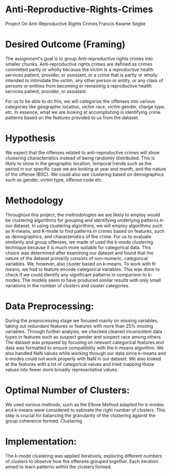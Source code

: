 # Anti-Reproductive-Rights-Crimes
Project On Anti-Reproductive Rights Crimes
Francis Kwame Segbe

# Desired Outcome (Framing)
The assignment's goal is to group Anti-reproductive rights crimes into smaller chunks. Anti-reproductive rights crimes are defined as crimes committed partly or wholly because the victim is a reproductive health services patient, provider, or assistant, or a crime that is partly or wholly intended to intimidate the victim, any other person or entity, or any class of persons or entities from becoming or remaining a reproductive health services patient, provider, or assistant.

 For us to be able to do this, we will categorize the offenses into various categories like geographic location, victim race, victim gender, charge type, etc. 
 In essence, what we are looking at accomplishing is identifying crime patterns based on the features provided to us from the dataset.
 
# Hypothesis
We expect that the offenses related to anti-reproductive crimes will show clustering characteristics instead of being randomly distributed. This is likely to show in the geographic location, temporal trends such as the period in our specific case we are looking at year and month, and the nature of the offense (BSC). We could also see clustering based on demographics such as gender, victim type, offense code etc.
# Methodology
Throughout this project, the methodologies we are likely to employ would be clustering algorithms for grouping and identifying underlying patterns in our dataset.
In using clustering algorithms, we will employ algorithms such as K-means, and K-mode to find patterns in crimes based on features, such as demographics, and characteristics of the crime.
For us to evaluate similarity and group offenses, we made of used the k-mode clustering technique because it is much more suitable for categorical data. This choice was determined after examining our dataset and found that the nature of the dataset primarily consists of non-numeric, categorical variables. We, however, also cluster based on k-means. To work with K-means, we had to feature encode categorical variables. This was done to check if we could identify any significant patterns in comparison to k-modes. The models seem to have produced similar results with only small variations in the number of clusters and cluster categories.

# Data Preprocessing:  
During the preprocessing stage we focused mainly on missing variables, taking out redundant features or features with more than 25% missing variables. Through further analysis, we checked cleaned inconsistent data types in features such as suspect gender and suspect race among others. The dataset was prepared by focusing on relevant categorical features and data was formatted to ensure compatibility with the k-means algorithm.  We also handled NaN values while working through our data since k-means and k-modes could not work properly with NaN in our dataset.
We also looked at the features with a lot of categorical values and tried mapping those values into fewer more broadly representative values.

# Optimal Number of Clusters: 
We used various methods, such as the Elbow Method adapted for k-modes and k-means were considered to estimate the right number of clusters. This step is crucial for balancing the granularity of the clustering against the group coherence formed. Clustering 

# Implementation: 
The k-mode clustering was applied iteratively, exploring different numbers of clusters to observe how the offenses grouped together. Each iteration aimed to learn patterns within the clusters formed.
